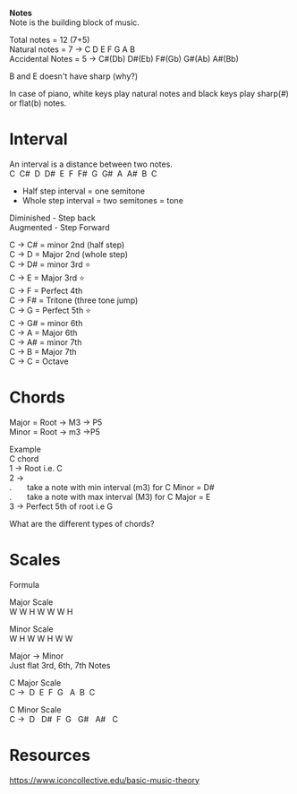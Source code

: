 
**Notes**  
Note is the building block of music.

Total notes = 12 (7+5)  
Natural notes = 7 -> C D E F G A B  
Accidental Notes = 5 ->  C#(Db)  D#(Eb)  F#(Gb)  G#(Ab)  A#(Bb)

B and E doesn't have sharp (why?) 

In case of piano, white keys play natural notes and black keys play sharp(#) or flat(b) notes.

# Interval

An interval is a distance between two notes.  
C  C#  D  D#  E  F  F#  G  G#  A  A#  B  C

- Half step interval = one semitone
- Whole step interval = two semitones = tone

Diminished - Step back  
Augmented - Step Forward

C -> C# = minor 2nd (half step)  
C -> D = Major 2nd (whole step)  
C -> D# = minor 3rd ⭐  
C -> E = Major 3rd ⭐  
C -> F = Perfect 4th  
C -> F# = Tritone (three tone jump)\
C -> G = Perfect 5th ⭐\
C -> G# = minor 6th\
C -> A = Major 6th\
C -> A# = minor 7th\
C -> B = Major 7th\
C -> C = Octave

# Chords 
Major = Root -> M3 -> P5  
Minor = Root -> m3 ->P5

Example  
C chord  
1 -> Root i.e. C  
2 ->  
.       take a note with min interval (m3) for C Minor = D#  
.       take a note with max interval (M3) for C Major = E  
3 -> Perfect 5th of root i.e G

What are the different types of chords?

# Scales

Formula

Major Scale  
W W H W W W H

Minor Scale  
W H W W H W W

Major -> Minor  
Just flat 3rd, 6th, 7th Notes  

C Major Scale  
C  ->  D   E   F   G   A   B   C  

C Minor Scale  
C ->  D   D#   F   G   G#   A#   C

# Resources

https://www.iconcollective.edu/basic-music-theory 